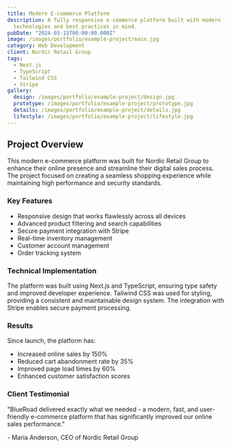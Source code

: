 ```yaml
---
title: Modern E-commerce Platform
description: A fully responsive e-commerce platform built with modern
  technologies and best practices in mind.
pubDate: "2024-03-15T00:00:00.000Z"
image: /images/portfolio/example-project/main.jpg
category: Web Development
client: Nordic Retail Group
tags:
  - Next.js
  - TypeScript
  - Tailwind CSS
  - Stripe
gallery:
  design: /images/portfolio/example-project/design.jpg
  prototype: /images/portfolio/example-project/prototype.jpg
  details: /images/portfolio/example-project/details.jpg
  lifestyle: /images/portfolio/example-project/lifestyle.jpg
---
```


## Project Overview

This modern e-commerce platform was built for Nordic Retail Group to enhance their online presence and streamline their digital sales process. The project focused on creating a seamless shopping experience while maintaining high performance and security standards.

### Key Features

- Responsive design that works flawlessly across all devices
- Advanced product filtering and search capabilities
- Secure payment integration with Stripe
- Real-time inventory management
- Customer account management
- Order tracking system

### Technical Implementation

The platform was built using Next.js and TypeScript, ensuring type safety and improved developer experience. Tailwind CSS was used for styling, providing a consistent and maintainable design system. The integration with Stripe enables secure payment processing.

### Results

Since launch, the platform has:
- Increased online sales by 150%
- Reduced cart abandonment rate by 35%
- Improved page load times by 60%
- Enhanced customer satisfaction scores

### Client Testimonial

"BlueRoad delivered exactly what we needed - a modern, fast, and user-friendly e-commerce platform that has significantly improved our online sales performance."

\- Maria Anderson, CEO of Nordic Retail Group